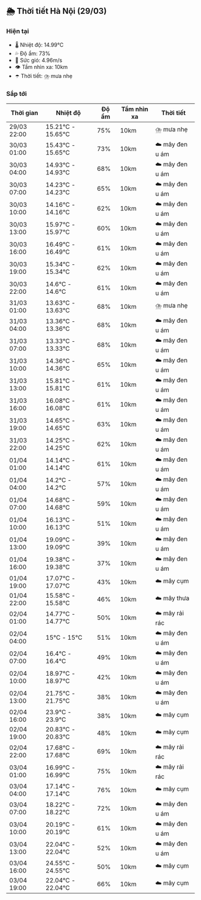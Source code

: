 ## 🌦️ Thời tiết Hà Nội (29/03)

### Hiện tại

- 🌡️ Nhiệt độ: 14.99℃
- 💦 Độ ẩm: 73%
- 💨 Sức gió: 4.96m/s
- 👁️ Tầm nhìn xa: 10km
- ☂️ Thời tiết: ⛈️ mưa nhẹ

### Sắp tới

| Thời gian | Nhiệt độ | Độ ẩm | Tầm nhìn xa | Thời tiết |
| --- | --- | --- | --- | --- |
| 29/03 22:00 | 15.21℃ - 15.65℃ | 75% | 10km | ⛈️ mưa nhẹ |
| 30/03 01:00 | 15.43℃ - 15.65℃ | 73% | 10km | ☁️ mây đen u ám |
| 30/03 04:00 | 14.93℃ - 14.93℃ | 68% | 10km | ☁️ mây đen u ám |
| 30/03 07:00 | 14.23℃ - 14.23℃ | 65% | 10km | ☁️ mây đen u ám |
| 30/03 10:00 | 14.16℃ - 14.16℃ | 62% | 10km | ☁️ mây đen u ám |
| 30/03 13:00 | 15.97℃ - 15.97℃ | 60% | 10km | ☁️ mây đen u ám |
| 30/03 16:00 | 16.49℃ - 16.49℃ | 61% | 10km | ☁️ mây đen u ám |
| 30/03 19:00 | 15.34℃ - 15.34℃ | 62% | 10km | ☁️ mây đen u ám |
| 30/03 22:00 | 14.6℃ - 14.6℃ | 61% | 10km | ☁️ mây đen u ám |
| 31/03 01:00 | 13.63℃ - 13.63℃ | 68% | 10km | ⛈️ mưa nhẹ |
| 31/03 04:00 | 13.36℃ - 13.36℃ | 68% | 10km | ☁️ mây đen u ám |
| 31/03 07:00 | 13.33℃ - 13.33℃ | 68% | 10km | ☁️ mây đen u ám |
| 31/03 10:00 | 14.36℃ - 14.36℃ | 65% | 10km | ☁️ mây đen u ám |
| 31/03 13:00 | 15.81℃ - 15.81℃ | 61% | 10km | ☁️ mây đen u ám |
| 31/03 16:00 | 16.08℃ - 16.08℃ | 61% | 10km | ☁️ mây đen u ám |
| 31/03 19:00 | 14.65℃ - 14.65℃ | 63% | 10km | ☁️ mây đen u ám |
| 31/03 22:00 | 14.25℃ - 14.25℃ | 62% | 10km | ☁️ mây đen u ám |
| 01/04 01:00 | 14.14℃ - 14.14℃ | 61% | 10km | ☁️ mây đen u ám |
| 01/04 04:00 | 14.2℃ - 14.2℃ | 57% | 10km | ☁️ mây đen u ám |
| 01/04 07:00 | 14.68℃ - 14.68℃ | 59% | 10km | ☁️ mây đen u ám |
| 01/04 10:00 | 16.13℃ - 16.13℃ | 51% | 10km | ☁️ mây đen u ám |
| 01/04 13:00 | 19.09℃ - 19.09℃ | 39% | 10km | ☁️ mây đen u ám |
| 01/04 16:00 | 19.38℃ - 19.38℃ | 37% | 10km | ☁️ mây đen u ám |
| 01/04 19:00 | 17.07℃ - 17.07℃ | 43% | 10km | ☁️ mây cụm |
| 01/04 22:00 | 15.58℃ - 15.58℃ | 46% | 10km | ☁️ mây thưa |
| 02/04 01:00 | 14.77℃ - 14.77℃ | 50% | 10km | ☁️ mây rải rác |
| 02/04 04:00 | 15℃ - 15℃ | 51% | 10km | ☁️ mây đen u ám |
| 02/04 07:00 | 16.4℃ - 16.4℃ | 49% | 10km | ☁️ mây đen u ám |
| 02/04 10:00 | 18.97℃ - 18.97℃ | 42% | 10km | ☁️ mây đen u ám |
| 02/04 13:00 | 21.75℃ - 21.75℃ | 38% | 10km | ☁️ mây đen u ám |
| 02/04 16:00 | 23.9℃ - 23.9℃ | 38% | 10km | ☁️ mây cụm |
| 02/04 19:00 | 20.83℃ - 20.83℃ | 48% | 10km | ☁️ mây cụm |
| 02/04 22:00 | 17.68℃ - 17.68℃ | 69% | 10km | ☁️ mây rải rác |
| 03/04 01:00 | 16.99℃ - 16.99℃ | 75% | 10km | ☁️ mây rải rác |
| 03/04 04:00 | 17.14℃ - 17.14℃ | 76% | 10km | ☁️ mây cụm |
| 03/04 07:00 | 18.22℃ - 18.22℃ | 72% | 10km | ☁️ mây đen u ám |
| 03/04 10:00 | 20.19℃ - 20.19℃ | 61% | 10km | ☁️ mây đen u ám |
| 03/04 13:00 | 22.04℃ - 22.04℃ | 52% | 10km | ☁️ mây đen u ám |
| 03/04 16:00 | 24.55℃ - 24.55℃ | 50% | 10km | ☁️ mây cụm |
| 03/04 19:00 | 22.04℃ - 22.04℃ | 66% | 10km | ☁️ mây cụm |
